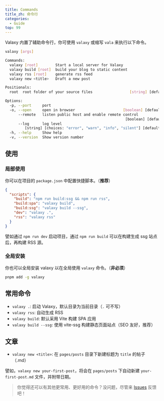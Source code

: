 ```yaml
---
title: Commands
title_zh: 命令行
categories:
  - Guide
top: 99
---
```


Valaxy 内置了辅助命令行，你可使用 `valaxy` 或缩写 `vala` 来执行以下命令。

```bash
valaxy [args]

Commands:
  valaxy [root]        Start a local server for Valaxy                 [default]
  valaxy build [root]  build your blog to static content
  valaxy rss [root]    generate rss feed
  valaxy new <title>   Draft a new post

Positionals:
  root  root folder of your source files                 [string] [default: "."]

Options:
  -p, --port     port                                                   [number]
  -o, --open     open in browser                      [boolean] [default: false]
      --remote   listen public host and enable remote control
                                                       [boolean] [default: true]
      --log      log level
         [string] [choices: "error", "warn", "info", "silent"] [default: "warn"]
  -h, --help     Show help                                             [boolean]
  -v, --version  Show version number                                   [boolean]
```

## 使用

### 局部使用

你可以在项目的 `package.json` 中配置快捷脚本。（**推荐**）

```json
{
  "scripts": {
    "build": "npm run build:ssg && npm run rss",
    "build:spa": "valaxy build",
    "build:ssg": "valaxy build --ssg",
    "dev": "valaxy .",
    "rss": "valaxy rss"
  }
}
```

譬如通过 `npm run dev` 启动项目，通过 `npm run build` 可以在构建生成 ssg 站点后，再构建 RSS 源。

### 全局安装

你也可以全局安装 valaxy 以在全局使用 `valaxy` 命令。（**非必须**）

```bash
pnpm add -g valaxy
```

## 常用命令

- `valaxy .`: 启动 Valaxy，默认目录为当前目录（`.` 可不写）
- `valaxy rss`: 自动生成 RSS
- `valaxy build`: 默认采用 Vite 构建 SPA 应用
- `valaxy build --ssg`: 使用 vite-ssg 构建静态页面站点（SEO 友好，推荐）

## 文章

- `valaxy new <title>`: 在 `pages/posts` 目录下新建标题为 `title` 的帖子（.md）

譬如，`valaxy new your-first-post`，将会在 `pages/posts` 下自动新建 `your-first-post.md` 文件，并附带日期。

> 你觉得还可以有其他更常用、更好用的命令？没问题，尽管来 [Issues](https://github.com/YunYouJun/valaxy/issues) 反馈吧！
